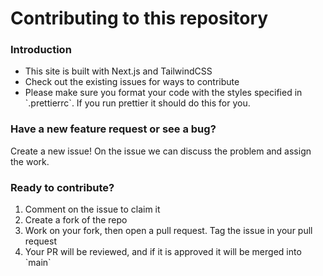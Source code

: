 # Contributing to this repository

### Introduction

- This site is built with Next.js and TailwindCSS
- Check out the existing issues for ways to contribute
- Please make sure you format your code with the styles specified in \`.prettierrc`. If you run prettier it should do this for you.

### Have a new feature request or see a bug?

Create a new issue! On the issue we can discuss the problem and assign the work.

### Ready to contribute?

1. Comment on the issue to claim it
2. Create a fork of the repo
3. Work on your fork, then open a pull request. Tag the issue in your pull request
4. Your PR will be reviewed, and if it is approved it will be merged into \`main`

